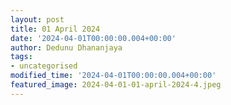 ```yaml
---
layout: post
title: 01 April 2024
date: '2024-04-01T00:00:00.004+00:00'
author: Dedunu Dhananjaya
tags:
- uncategorised
modified_time: '2024-04-01T00:00:00.004+00:00'
featured_image: 2024-04-01-01-april-2024-4.jpeg
---
```

